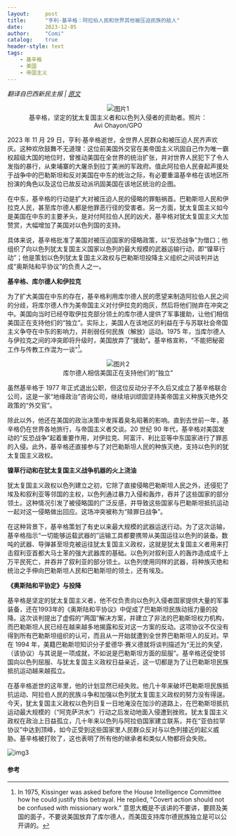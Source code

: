 ```yaml
---
layout:     post
title:      "亨利·基辛格：阿拉伯人民和世界其他被压迫民族的敌人"
date:       2023-12-05
author:     "Comi"
catalog:    true
header-style: text
tags:
    - 基辛格
    - 美国
    - 帝国主义
---
```


*翻译自巴西新民主报 | [原文](https://anovademocracia.com.br/henry-kissinger-inimigo-dos-povos-arabes-e-demais-povos-oprimidos-do-mundo/)*

<figure style="text-align: center;">
  <img src="https://anovademocracia.com.br/wp-content/uploads/2023/12/image-1-1.jpg" alt="图片1">
  <figcaption>基辛格，坚定的犹太复国主义者和以色列入侵者的资助者。照片：Avi Ohayon/GPO</figcaption>
</figure>

2023 年 11 月 29 日，亨利·基辛格逝世，全世界人民群众和被压迫人民齐声欢庆。这种欢欣鼓舞不无道理：这位前美国外交官在美帝国主义巩固自己作为唯一霸权超级大国的地位时，曾推动美国在全世界的统治扩张，并对世界人民犯下了令人发指的暴行，从柬埔寨的大屠杀到拉丁美洲的军政府。值此阿拉伯人民奋起声援处于战争中的巴勒斯坦和反对美国在中东的统治之际，有必要重温基辛格在该地区所扮演的角色以及这位已故反动派巩固美国在该地区统治的企图。

在中东，基辛格的行动是扩大对被压迫人民的侵略的罪魁祸首。巴勒斯坦人民和伊拉克人民，甚至库尔德人都是他罪恶行径的受害者。另一方面，犹太复国主义如今是美国在中东的主要矛头，是对付阿拉伯人民的凶犬，基辛格对犹太复国主义大加赞赏，大幅增加了美国对以色列国的支持。

具体来说，基辛格批准了美国对被压迫国家的侵略政策，以“反恐战争”为借口；他组织了向以色列犹太复国主义国家以色列的最大规模的武器运输行动，即“镍草行动”；他是策划以色列犹太复国主义政权与巴勒斯坦投降主义组织之间谈判并达成“奥斯陆和平协议”的负责人之一。

**基辛格、库尔德人和伊拉克**

为了扩大美国在中东的存在，基辛格利用库尔德人民的愿望来制造阿拉伯人民之间的分歧，将库尔德人作为美帝国主义对付伊拉克的炮灰，然后将他们抛弃在冲突之中。美国向当时已经夺取伊拉克部分领土的库尔德人提供了军事援助，让他们相信美国正在支持他们的“独立”。实际上，美国人在该地区的利益在于与苏联社会帝国主义争夺在中东的影响力，并削弱任何民族（解放）运动。1975 年，当库尔德人与伊拉克之间的冲突即将升级时，美国放弃了“援助”。基辛格宣称，“不能把秘密工作与传教工作混为一谈”[^1]。

<figure style="text-align: center;">
  <img src="https://pics.sputnik.cloudns.ch/file/dbacf27d2cc4a07007437.png" alt="图片2">
  <figcaption>库尔德人相信美国正在支持他们的“独立”</figcaption>
</figure>

虽然基辛格于 1977 年正式退出公职，但这位反动分子不久后又成立了基辛格联合公司，这是一家“地缘政治”咨询公司，继续培训顽固坚持美帝国主义种族灭绝外交政策的“外交官”。

除此以外，他还在美国的政治决策中发挥着臭名昭著的影响。直到去世前一年，基辛格仍在世界各地旅行，与帝国主义者交谈。20 世纪 90 年代，基辛格对美国发动的“反恐战争”起着重要作用，对伊拉克、阿富汗、利比亚等中东国家进行了罪恶的入侵。此外，基辛格还直接参与了对巴勒斯坦人民的种族灭绝，支持以色列的犹太复国主义政权。

**镍草行动和在犹太复国主义战争机器的火上浇油**

犹太复国主义政权以色列建立之初，它除了直接侵略巴勒斯坦人民之外，还侵犯了埃及和叙利亚等邻国的主权，以色列通过暴力入侵和轰炸，吞并了这些国家的部分领土。这种情况引发了被侵略国的广泛反感，并导致这些国家与巴勒斯坦抵抗运动一起对这一侵略做出回应。这场冲突被称为“赎罪日战争”。

在这种背景下，基辛格策划了有史以来最大规模的武器运送行动。为了这次运输，基辛格指示“一切能够运载武器的”运输工具都要携带从美国运往以色列的装备。数吨的武器、导弹甚至坦克被运往犹太复国主义政权，这就是犹太复国主义者用来打击叙利亚首都大马士革的强大武器库的基础。以色列对叙利亚人的轰炸造成成千上万平民死亡，并吞并了叙利亚的部分领土。以色列使用同样的武器，将种族灭绝和统治之手伸向巴勒斯坦人民和巴勒斯坦的领土，还有埃及。

**《奥斯陆和平协定》与投降**

基辛格是坚定的犹太复国主义者，他不仅负责向以色列入侵者国家提供大量的军事装备，还在1993年的《奥斯陆和平协议》中促成了巴勒斯坦民族动摇力量的投降。这次谈判提出了虚假的“两国”解决方案，并建立了非法的巴勒斯坦权力机构，而巴勒斯坦人民已经在越来越多地揭露和反对这一方案的反动。这项协议不仅没有得到所有巴勒斯坦组织的认可，而且从一开始就遭到全世界巴勒斯坦人的反对。早在 1994 年，美籍巴勒斯坦知识分子爱德华·赛义德就将谈判描述为“无比的失望，（该协议）与其说是一项成就，不如说是巴勒斯坦方面的屈服”。基辛格还促使邻国向以色列屈服、与犹太复国主义政权日益亲近，这一切都是为了让巴勒斯坦民族抵抗运动越来越孤立。

在基辛格逝世的这年里，他的计划显然已经失败。他几十年来破坏巴勒斯坦民族抵抗运动、阿拉伯人民的民族斗争和加强以色列犹太复国主义政权的努力没有得逞。今天，犹太复国主义政权以色列日复一日地淹没在加沙的道路上，在巴勒斯坦抵抗运动最大规模的（“阿克萨洪水”）行动之后发动地面入侵遭到挫败。犹太复国主义政权在政治上日益孤立，几十年来以色列与阿拉伯国家建立联系，并在“亚伯拉罕协议”中达到顶峰，如今正受到这些国家里人民群众反对与以色列接近的起义威胁。基辛格被打败了，这也表明了所有他的继承者和类似人物都将会失败。

![img3](https://pics.sputnik.cloudns.ch/file/2d85b8a22b5aeb7c0ee0e.jpg)



#### 参考

[^1]:In 1975, Kissinger was asked before the House Intelligence Committee how he could justify this betrayal. He replied, "Covert action should not be confused with missionary work." 意思大概是不该讲的不要讲，要顾及美国的面子，不要说美国放弃了库尔德人，而美国支持库尔德民族独立是可以公开讲的。